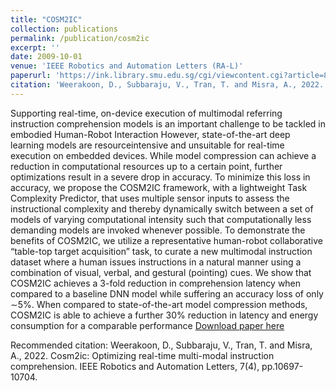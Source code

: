 ```yaml
---
title: "COSM2IC"
collection: publications
permalink: /publication/cosm2ic
excerpt: ''
date: 2009-10-01
venue: 'IEEE Robotics and Automation Letters (RA-L)'
paperurl: 'https://ink.library.smu.edu.sg/cgi/viewcontent.cgi?article=8621&context=sis_research'
citation: 'Weerakoon, D., Subbaraju, V., Tran, T. and Misra, A., 2022. Cosm2ic: Optimizing real-time multi-modal instruction comprehension. IEEE Robotics and Automation Letters, 7(4), pp.10697-10704.'
---
```

Supporting real-time, on-device execution of multimodal referring instruction comprehension models is an important challenge to be tackled in embodied Human-Robot Interaction However, state-of-the-art deep learning models are resourceintensive and unsuitable for real-time execution on embedded devices. While model compression can achieve a reduction in computational resources up to a certain point, further optimizations result in a severe drop in accuracy. To minimize this loss in accuracy, we propose the COSM2IC framework, with a lightweight Task Complexity Predictor, that uses multiple sensor inputs to assess the instructional complexity and thereby dynamically switch between a set of models of varying computational intensity such that computationally less demanding models are invoked whenever possible. To demonstrate the benefits of COSM2IC, we utilize a representative human-robot collaborative “table-top target acquisition” task, to curate a new multimodal instruction dataset where a human issues instructions in a natural manner using a combination of visual, verbal, and gestural (pointing) cues. We show that COSM2IC achieves a 3-fold reduction in comprehension latency when compared to a baseline DNN model while suffering an accuracy loss of only ∼5%. When compared to state-of-the-art model compression methods, COSM2IC is able to achieve a further 30% reduction in latency and energy consumption for a comparable performance
[Download paper here](https://ink.library.smu.edu.sg/cgi/viewcontent.cgi?article=8621&context=sis_research)

Recommended citation: Weerakoon, D., Subbaraju, V., Tran, T. and Misra, A., 2022. Cosm2ic: Optimizing real-time multi-modal instruction comprehension. IEEE Robotics and Automation Letters, 7(4), pp.10697-10704.